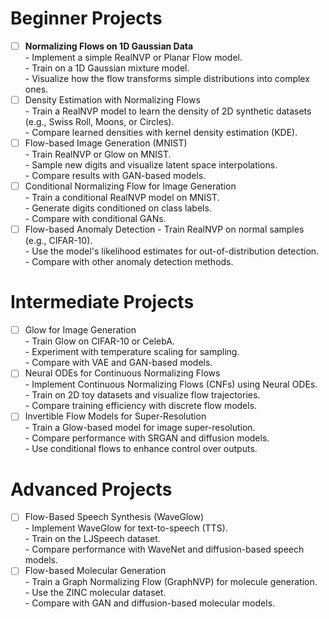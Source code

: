# Beginner Projects
- [ ] **Normalizing Flows on 1D Gaussian Data** <br/>
      - Implement a simple RealNVP or Planar Flow model.<br/>
      - Train on a 1D Gaussian mixture model.<br/>
      - Visualize how the flow transforms simple distributions into complex ones.<br/>
- [ ] Density Estimation with Normalizing Flows <br/>
      - Train a RealNVP model to learn the density of 2D synthetic datasets (e.g., Swiss Roll, Moons, or Circles).<br/>
      - Compare learned densities with kernel density estimation (KDE).<br/>
- [ ] Flow-based Image Generation (MNIST) <br/>
      - Train RealNVP or Glow on MNIST.<br/>
      - Sample new digits and visualize latent space interpolations.<br/>
      - Compare results with GAN-based models.<br/>
- [ ] Conditional Normalizing Flow for Image Generation<br/>
      - Train a conditional RealNVP model on MNIST. <br/>
      - Generate digits conditioned on class labels. <br/>
      - Compare with conditional GANs. <br/>
- [ ] Flow-based Anomaly Detection
      - Train RealNVP on normal samples (e.g., CIFAR-10). <br/>
      - Use the model's likelihood estimates for out-of-distribution detection. <br/>
      - Compare with other anomaly detection methods. <br/>
      
# Intermediate Projects
- [ ] Glow for Image Generation  <br/>
      - Train Glow on CIFAR-10 or CelebA.  <br/>
      - Experiment with temperature scaling for sampling.  <br/>
      - Compare with VAE and GAN-based models.  <br/>
- [ ] Neural ODEs for Continuous Normalizing Flows  <br/>
      - Implement Continuous Normalizing Flows (CNFs) using Neural ODEs.  <br/>
      - Train on 2D toy datasets and visualize flow trajectories.  <br/>
      - Compare training efficiency with discrete flow models.  <br/>
- [ ] Invertible Flow Models for Super-Resolution  <br/>
      - Train a Glow-based model for image super-resolution.  <br/>
      - Compare performance with SRGAN and diffusion models.  <br/>
      - Use conditional flows to enhance control over outputs. <br/>

# Advanced Projects
- [ ] Flow-Based Speech Synthesis (WaveGlow) <br/>
      - Implement WaveGlow for text-to-speech (TTS). <br/>
      - Train on the LJSpeech dataset. <br/>
      - Compare performance with WaveNet and diffusion-based speech models. <br/>
- [ ] Flow-based Molecular Generation <br/>
      - Train a Graph Normalizing Flow (GraphNVP) for molecule generation. <br/>
      - Use the ZINC molecular dataset. <br/>
      - Compare with GAN and diffusion-based molecular models.<br/>
